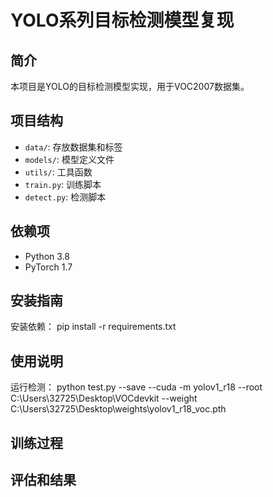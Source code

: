 # YOLO系列目标检测模型复现

## 简介
本项目是YOLO的目标检测模型实现，用于VOC2007数据集。

## 项目结构
- `data/`: 存放数据集和标签
- `models/`: 模型定义文件
- `utils/`: 工具函数
- `train.py`: 训练脚本
- `detect.py`: 检测脚本

## 依赖项
- Python 3.8
- PyTorch 1.7

## 安装指南
安装依赖：
pip install -r requirements.txt

## 使用说明
运行检测：
python test.py --save --cuda -m yolov1_r18 --root C:\Users\32725\Desktop\VOCdevkit --weight C:\Users\32725\Desktop\weights\yolov1_r18_voc.pth

## 训练过程


## 评估和结果


